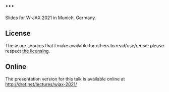 # ...

Slides for W-JAX 2021 in Munich, Germany.


## License

These are sources that I make available for others to read/use/reuse; please respect [the licensing](../LICENSE).


## Online

The presentation version for this talk is available online at http://dret.net/lectures/wjax-2021/
